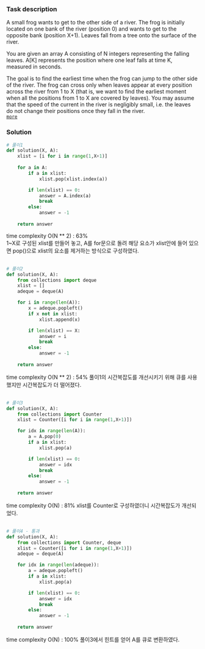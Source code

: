 ### Task description
A small frog wants to get to the other side of a river. The frog is initially located on one bank of the river (position 0) and wants to get to the opposite bank (position X+1). Leaves fall from a tree onto the surface of the river.  

You are given an array A consisting of N integers representing the falling leaves. A[K] represents the position where one leaf falls at time K, measured in seconds.  

The goal is to find the earliest time when the frog can jump to the other side of the river. The frog can cross only when leaves appear at every position across the river from 1 to X (that is, we want to find the earliest moment when all the positions from 1 to X are covered by leaves). You may assume that the speed of the current in the river is negligibly small, i.e. the leaves do not change their positions once they fall in the river.  
[`more`]()  


### Solution
```python
# 풀이1
def solution(X, A):
    xlist = [i for i in range(1,X+1)]
    
    for a in A:
        if a in xlist:
            xlist.pop(xlist.index(a))

        if len(xlist) == 0:
            answer = A.index(a)
            break
        else:
            answer = -1
            
    return answer
```
time complexity O(N ** 2) : 63%  
1~X로 구성된 xlist를 만들어 놓고, A를 for문으로 돌려 해당 요소가 xlist안에 들어 있으면 pop()으로 xlist의 요소를 제거하는 방식으로 구성하였다.
<br>
<br>
```python
# 풀이2
def solution(X, A):
    from collections import deque
    xlist = []
    adeque = deque(A)

    for i in range(len(A)):
        x = adeque.popleft()
        if x not in xlist:
            xlist.append(x)

        if len(xlist) == X:
            answer = i
            break
        else:
            answer = -1
            
    return answer
```
time complexity O(N ** 2) : 54%
풀이1의 시간복잡도를 개선시키기 위해 큐를 사용했지만 시간복잡도가 더 떨어졌다.
<br>
<br>
```python
# 풀이3
def solution(X, A):
    from collections import Counter
    xlist = Counter([i for i in range(1,X+1)])

    for idx in range(len(A)):
        a = A.pop(0)
        if a in xlist:
            xlist.pop(a)

        if len(xlist) == 0:
            answer = idx
            break
        else:
            answer = -1
            
    return answer
```
time complexity O(N) : 81%
xlist를 Counter로 구성하였더니 시간복잡도가 개선되었다.
<br>
<br>
```python
# 풀이4 - 통과
def solution(X, A):
    from collections import Counter, deque
    xlist = Counter([i for i in range(1,X+1)])
    adeque = deque(A)

    for idx in range(len(adeque)):
        a = adeque.popleft()
        if a in xlist:
            xlist.pop(a)

        if len(xlist) == 0:
            answer = idx
            break
        else:
            answer = -1
            
    return answer
```
time complexity O(N) : 100%
풀이3에서 힌트를 얻어 A를 큐로 변환하였다. 